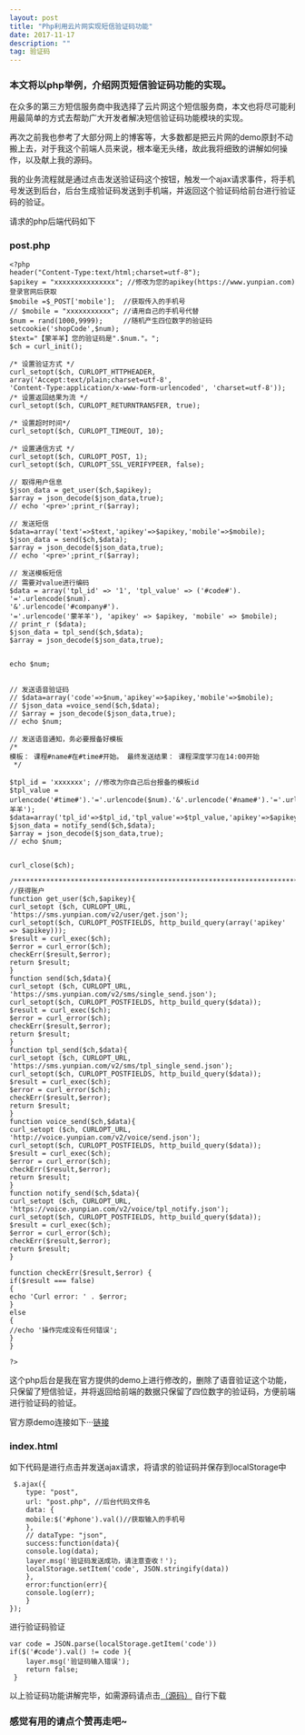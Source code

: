```yaml
---
layout: post
title: "Php利用云片网实现短信验证码功能"
date: 2017-11-17  
description: ""
tag: 验证码
---
```


### 本文将以php举例，介绍网页短信验证码功能的实现。  

在众多的第三方短信服务商中我选择了云片网这个短信服务商，本文也将尽可能利用最简单的方式去帮助广大开发者解决短信验证码功能模块的实现。  

再次之前我也参考了大部分网上的博客等，大多数都是把云片网的demo原封不动搬上去，对于我这个前端人员来说，根本毫无头绪，故此我将细致的讲解如何操作，以及献上我的源码。  

我的业务流程就是通过点击发送验证码这个按钮，触发一个ajax请求事件，将手机号发送到后台，后台生成验证码发送到手机端，并返回这个验证码给前台进行验证码的验证。    

请求的php后端代码如下  
### post.php

    <?php
    header("Content-Type:text/html;charset=utf-8");
    $apikey = "xxxxxxxxxxxxxxx"; //修改为您的apikey(https://www.yunpian.com)登录官网后获取
    $mobile =$_POST['mobile'];  //获取传入的手机号
    // $mobile = "xxxxxxxxxxx"; //请用自己的手机号代替
    $num = rand(1000,9999);     //随机产生四位数字的验证码
    setcookie('shopCode',$num);
    $text="【蒙羊羊】您的验证码是".$num."。";
    $ch = curl_init();
    
    /* 设置验证方式 */
    curl_setopt($ch, CURLOPT_HTTPHEADER, array('Accept:text/plain;charset=utf-8',
    'Content-Type:application/x-www-form-urlencoded', 'charset=utf-8'));
    /* 设置返回结果为流 */
    curl_setopt($ch, CURLOPT_RETURNTRANSFER, true);
    
    /* 设置超时时间*/
    curl_setopt($ch, CURLOPT_TIMEOUT, 10);
    
    /* 设置通信方式 */
    curl_setopt($ch, CURLOPT_POST, 1);
    curl_setopt($ch, CURLOPT_SSL_VERIFYPEER, false);
    
    // 取得用户信息
    $json_data = get_user($ch,$apikey);
    $array = json_decode($json_data,true);
    // echo '<pre>';print_r($array);
    
    // 发送短信
    $data=array('text'=>$text,'apikey'=>$apikey,'mobile'=>$mobile);
    $json_data = send($ch,$data);
    $array = json_decode($json_data,true);
    // echo '<pre>';print_r($array);
    
    // 发送模板短信
    // 需要对value进行编码
    $data = array('tpl_id' => '1', 'tpl_value' => ('#code#').
    '='.urlencode($num).
    '&'.urlencode('#company#').
    '='.urlencode('蒙羊羊'), 'apikey' => $apikey, 'mobile' => $mobile);
    // print_r ($data);
    $json_data = tpl_send($ch,$data);
    $array = json_decode($json_data,true);
    
    
    echo $num;
    
    
    // 发送语音验证码
    // $data=array('code'=>$num,'apikey'=>$apikey,'mobile'=>$mobile);
    // $json_data =voice_send($ch,$data);
    // $array = json_decode($json_data,true);
    // echo $num;
    
    // 发送语音通知，务必要报备好模板
    /* 
    模板： 课程#name#在#time#开始。 最终发送结果： 课程深度学习在14:00开始
     */
    
    $tpl_id = 'xxxxxxx'; //修改为你自己后台报备的模板id
    $tpl_value = urlencode('#time#').'='.urlencode($num).'&'.urlencode('#name#').'='.urlencode('蒙羊羊');
    $data=array('tpl_id'=>$tpl_id,'tpl_value'=>$tpl_value,'apikey'=>$apikey,'mobile'=>$mobile);
    $json_data = notify_send($ch,$data);
    $array = json_decode($json_data,true);
    // echo $num;
    
    
    curl_close($ch);
    
    /************************************************************************************/
    //获得账户
    function get_user($ch,$apikey){
    curl_setopt ($ch, CURLOPT_URL, 'https://sms.yunpian.com/v2/user/get.json');
    curl_setopt($ch, CURLOPT_POSTFIELDS, http_build_query(array('apikey' => $apikey)));
    $result = curl_exec($ch);
    $error = curl_error($ch);
    checkErr($result,$error);
    return $result;
    }
    function send($ch,$data){
    curl_setopt ($ch, CURLOPT_URL, 'https://sms.yunpian.com/v2/sms/single_send.json');
    curl_setopt($ch, CURLOPT_POSTFIELDS, http_build_query($data));
    $result = curl_exec($ch);
    $error = curl_error($ch);
    checkErr($result,$error);
    return $result;
    }
    function tpl_send($ch,$data){
    curl_setopt ($ch, CURLOPT_URL, 
    'https://sms.yunpian.com/v2/sms/tpl_single_send.json');
    curl_setopt($ch, CURLOPT_POSTFIELDS, http_build_query($data));
    $result = curl_exec($ch);
    $error = curl_error($ch);
    checkErr($result,$error);
    return $result;
    }
    function voice_send($ch,$data){
    curl_setopt ($ch, CURLOPT_URL, 'http://voice.yunpian.com/v2/voice/send.json');
    curl_setopt($ch, CURLOPT_POSTFIELDS, http_build_query($data));
    $result = curl_exec($ch);
    $error = curl_error($ch);
    checkErr($result,$error);
    return $result;
    }
    function notify_send($ch,$data){
    curl_setopt ($ch, CURLOPT_URL, 'https://voice.yunpian.com/v2/voice/tpl_notify.json');
    curl_setopt($ch, CURLOPT_POSTFIELDS, http_build_query($data));
    $result = curl_exec($ch);
    $error = curl_error($ch);
    checkErr($result,$error);
    return $result;
    }
    
    function checkErr($result,$error) {
    if($result === false)
    {
    echo 'Curl error: ' . $error;
    }
    else
    {
    //echo '操作完成没有任何错误';
    }
    }
    
    ?>  

这个php后台是我在官方提供的demo上进行修改的，删除了语音验证这个功能，只保留了短信验证，并将返回给前端的数据只保留了四位数字的验证码，方便前端进行验证码的验证。  

官方原demo连接如下···[链接](https://www.yunpian.com/doc/zh_CN/introduction/demos/php.html)  

### index.html  
如下代码是进行点击并发送ajax请求，将请求的验证码并保存到localStorage中

     $.ajax({  
        type: "post",  
        url: "post.php", //后台代码文件名 
        data: {
        mobile:$('#phone').val()//获取输入的手机号
        },  
        // dataType: "json",  
        success:function(data){  
        console.log(data);
        layer.msg('验证码发送成功，请注意查收！');
        localStorage.setItem('code', JSON.stringify(data))
        },  
        error:function(err){  
        console.log(err);  
        }  
    });    

进行验证码验证  

    var code = JSON.parse(localStorage.getItem('code'))
    if($('#code').val() != code ){
        layer.msg('验证码输入错误');
        return false;
     }

以上验证码功能讲解完毕，如需源码请点击[（源码）](https://github.com/royalzhao/sendMessage)    自行下载

### 感觉有用的请点个赞再走吧~